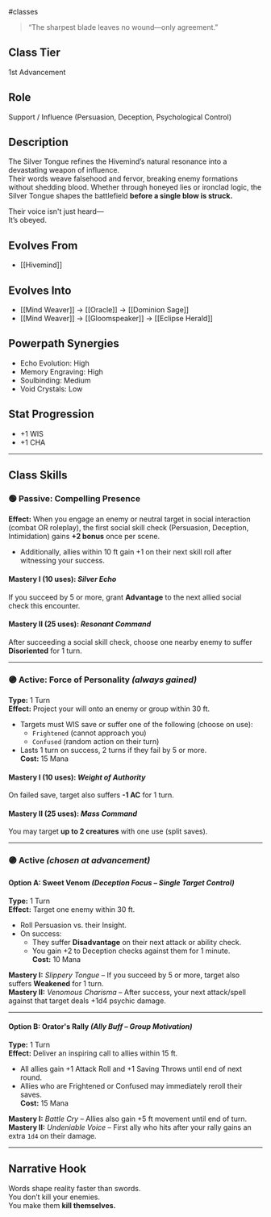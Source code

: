 #classes

> “The sharpest blade leaves no wound—only agreement.”

## Class Tier  
1st Advancement

## Role  
Support / Influence (Persuasion, Deception, Psychological Control)

## Description  
The Silver Tongue refines the Hivemind’s natural resonance into a devastating weapon of influence.  
Their words weave falsehood and fervor, breaking enemy formations without shedding blood. Whether through honeyed lies or ironclad logic, the Silver Tongue shapes the battlefield **before a single blow is struck.**

Their voice isn't just heard—  
It’s obeyed.

## Evolves From  
- [[Hivemind]]

## Evolves Into  
- [[Mind Weaver]] → [[Oracle]] → [[Dominion Sage]]  
- [[Mind Weaver]] → [[Gloomspeaker]] → [[Eclipse Herald]]

## Powerpath Synergies  
- Echo Evolution: High  
- Memory Engraving: High  
- Soulbinding: Medium  
- Void Crystals: Low

## Stat Progression  
- +1 WIS  
- +1 CHA

---

## Class Skills

### 🟢 Passive: **Compelling Presence**  
**Effect:** When you engage an enemy or neutral target in social interaction (combat OR roleplay), the first social skill check (Persuasion, Deception, Intimidation) gains **+2 bonus** once per scene.  
- Additionally, allies within 10 ft gain +1 on their next skill roll after witnessing your success.

#### Mastery I (10 uses): *Silver Echo*  
If you succeed by 5 or more, grant **Advantage** to the next allied social check this encounter.

#### Mastery II (25 uses): *Resonant Command*  
After succeeding a social skill check, choose one nearby enemy to suffer **Disoriented** for 1 turn.

---

### 🟣 Active: **Force of Personality** *(always gained)*  
**Type:** 1 Turn  
**Effect:** Project your will onto an enemy or group within 30 ft.  
- Targets must WIS save or suffer one of the following (choose on use):  
  - `Frightened` (cannot approach you)  
  - `Confused` (random action on their turn)  
- Lasts 1 turn on success, 2 turns if they fail by 5 or more.  
**Cost:** 15 Mana

#### Mastery I (10 uses): *Weight of Authority*  
On failed save, target also suffers **-1 AC** for 1 turn.

#### Mastery II (25 uses): *Mass Command*  
You may target **up to 2 creatures** with one use (split saves).

---

### 🟣 Active *(chosen at advancement)*

#### Option A: **Sweet Venom** *(Deception Focus – Single Target Control)*  
**Type:** 1 Turn  
**Effect:** Target one enemy within 30 ft.  
- Roll Persuasion vs. their Insight.  
- On success:  
  - They suffer **Disadvantage** on their next attack or ability check.  
  - You gain +2 to Deception checks against them for 1 minute.  
**Cost:** 10 Mana

**Mastery I:** *Slippery Tongue* – If you succeed by 5 or more, target also suffers **Weakened** for 1 turn.  
**Mastery II:** *Venomous Charisma* – After success, your next attack/spell against that target deals +1d4 psychic damage.

---

#### Option B: **Orator's Rally** *(Ally Buff – Group Motivation)*  
**Type:** 1 Turn  
**Effect:** Deliver an inspiring call to allies within 15 ft.  
- All allies gain +1 Attack Roll and +1 Saving Throws until end of next round.  
- Allies who are Frightened or Confused may immediately reroll their saves.  
**Cost:** 15 Mana

**Mastery I:** *Battle Cry* – Allies also gain +5 ft movement until end of turn.  
**Mastery II:** *Undeniable Voice* – First ally who hits after your rally gains an extra `1d4` on their damage.

---

## Narrative Hook  
Words shape reality faster than swords.  
You don’t kill your enemies.  
You make them **kill themselves.**